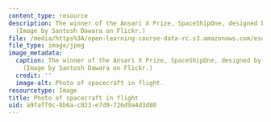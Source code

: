 ```yaml
---
content_type: resource
description: The winner of the Ansari X Prize, SpaceShipOne, designed by Scaled Composites.
  (Image by Santosh Dawara on Flickr.)
file: /media/https%3A/open-learning-course-data-rc.s3.amazonaws.com/esd-172j-x-prize-workshop-grand-challenges-in-energy-fall-2009/a9faff9c8b6ac023e7d9726d9a4d3d80_esd-172jf09.jpg
file_type: image/jpeg
image_metadata:
  caption: The winner of the Ansari X Prize, SpaceShipOne, designed by Scaled Composites.
    (Image by Santosh Dawara on Flickr.)
  credit: ''
  image-alt: Photo of spacecraft in flight.
resourcetype: Image
title: Photo of spacecraft in flight
uid: a9faff9c-8b6a-c023-e7d9-726d9a4d3d80
---
```


